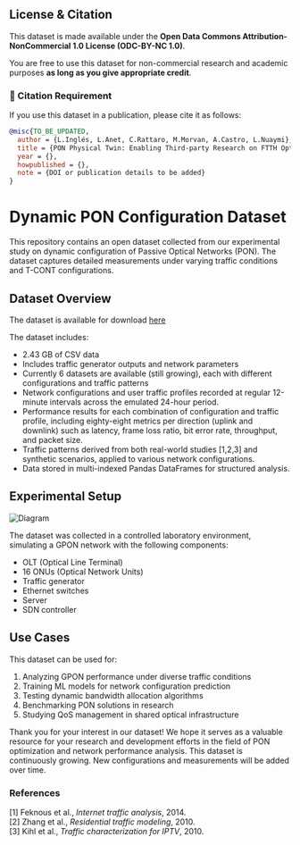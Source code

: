 ## License & Citation

This dataset is made available under the **Open Data Commons Attribution-NonCommercial 1.0 License (ODC-BY-NC 1.0)**.

You are free to use this dataset for non-commercial research and academic purposes **as long as you give appropriate credit**.

### 📌 Citation Requirement

If you use this dataset in a publication, please cite it as follows:

```bibtex
@misc{TO_BE_UPDATED,
  author = {L.Inglés, L.Anet, C.Rattaro, M.Morvan, A.Castro, L.Nuaymi},
  title = {PON Physical Twin: Enabling Third-party Research on FTTH Optimization with Open Datasets},
  year = {},
  howpublished = {},
  note = {DOI or publication details to be added}
}
```
# Dynamic PON Configuration Dataset

This repository contains an open dataset collected from our experimental study on dynamic configuration of Passive Optical Networks (PON). The dataset captures detailed measurements under varying traffic conditions and T-CONT configurations.

## Dataset Overview


The dataset is available for download [here](https://partage.imt.fr/index.php/s/nEGj4ENnWYgFGE2)

The dataset includes:

- 2.43 GB of CSV data
- Includes traffic generator outputs and network parameters
- Currently 6 datasets are available (still growing), each with different configurations and traffic patterns
- Network configurations and user traffic profiles recorded at regular 12-minute intervals across the emulated 24-hour period.
- Performance results for each combination of configuration and traffic profile, including eighty-eight metrics per direction (uplink and downlink) such as latency, frame loss ratio, bit error rate, throughput, and packet size.
- Traffic patterns derived from both real-world studies [1,2,3] and synthetic scenarios, applied to various network configurations.
- Data stored in multi-indexed Pandas DataFrames for structured analysis.


## Experimental Setup

![Diagram](imgs/infrastructure_photograph.png)

The dataset was collected in a controlled laboratory environment, simulating a GPON network with the following components:

- OLT (Optical Line Terminal)
- 16 ONUs (Optical Network Units)
- Traffic generator
- Ethernet switches
- Server
- SDN controller

## Use Cases

This dataset can be used for:
1. Analyzing GPON performance under diverse traffic conditions
2. Training ML models for network configuration prediction
3. Testing dynamic bandwidth allocation algorithms
4. Benchmarking PON solutions in research
5. Studying QoS management in shared optical infrastructure

Thank you for your interest in our dataset! We hope it serves as a valuable resource for your research and development efforts in the field of PON optimization and network performance analysis. This dataset is continuously growing. New configurations and measurements will be added over time.


### References
[1] Feknous et al., *Internet traffic analysis*, 2014.  
[2] Zhang et al., *Residential traffic modeling*, 2010.  
[3] Kihl et al., *Traffic characterization for IPTV*, 2010.  
